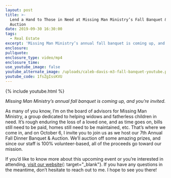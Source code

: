 ```yaml
---
layout: post
title: >-
  Lend a Hand to Those in Need at Missing Man Ministry’s Fall Banquet & Charity
  Auction
date: 2019-09-30 16:30:00
tags:
  - Real Estate
excerpt: 'Missing Man Ministry’s annual fall banquet is coming up, and you’re invited.'
enclosure:
pullquote:
enclosure_type: video/mp4
enclosure_time:
use_youtube_image: false
youtube_alternate_image: /uploads/caleb-davis-m3-fall-banquet-youtube.png
youtube_code: 1fsZgIssKVU
---
```


{% include youtube.html %}

*Missing Man Ministry’s annual fall banquet is coming up, and you’re invited.*

As many of you know, I’m on the board of advisors for Missing Man Ministry, a group dedicated to helping widows and fatherless children in need. It’s rough enduring the loss of a loved one, and as time goes on, bills still need to be paid, homes still need to be maintained, etc. That’s where we come in, and on October 6, I invite you to join us as we host our 7th Annual Fall Dinner Banquet & Auction. We’ll auction off some amazing prizes, and since our staff is 100% volunteer-based, all of the proceeds go toward our mission.

If you’d like to know more about this upcoming event or you’re interested in attending, [visit our website](http://www.missingmanministry.org/missing-man-dinner-banquet/){: target="_blank"}. If you have any questions in the meantime, don’t hesitate to reach out to me. I hope to see you there\!